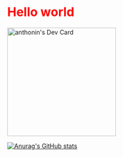 <h1 style="color: red">Hello world</h1>
<a href="https://app.daily.dev/sterbenn">
  <img src="https://api.daily.dev/devcards/1a30aaa1e44f4c01859008c1293320d3.png?r=qgz" width="250" alt="anthonin's Dev Card"/>
</a>

[![Anurag's GitHub stats](https://github-readme-stats.vercel.app/api?username=sterbenn)](https://github.com/anuraghazra/github-readme-stats)
